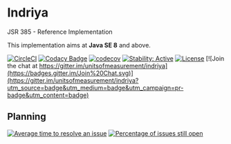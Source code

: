 Indriya
============

JSR 385 - Reference Implementation

This implementation aims at **Java SE 8** and above.

[![CircleCI](https://circleci.com/gh/unitsofmeasurement/indriya.svg?style=svg)](https://circleci.com/gh/unitsofmeasurement/indriya)
[![Codacy Badge](https://api.codacy.com/project/badge/Grade/b737f829de684058be3fb858cef679d1)](https://app.codacy.com/app/unitsofmeasurement/indriya?utm_source=github.com&utm_medium=referral&utm_content=unitsofmeasurement/indriya&utm_campaign=badger)
[![codecov](https://codecov.io/gh/unitsofmeasurement/indriya/branch/master/graph/badge.svg)](https://codecov.io/gh/unitsofmeasurement/indriya)
[![Stability: Active](https://masterminds.github.io/stability/active.svg)](https://masterminds.github.io/stability/active.html)
[![License](http://img.shields.io/badge/license-BSD3-blue.svg)](http://opensource.org/licenses/BSD-3-Clause)
[![Join the chat at https://gitter.im/unitsofmeasurement/indriya](https://badges.gitter.im/Join%20Chat.svg)](https://gitter.im/unitsofmeasurement/indriya?utm_source=badge&utm_medium=badge&utm_campaign=pr-badge&utm_content=badge)

## Planning

[![Average time to resolve an issue](http://isitmaintained.com/badge/resolution/unitsofmeasurement/indriya.svg)](http://isitmaintained.com/project/unitsofmeasurement/indriya "Average time to resolve an issue")
[![Percentage of issues still open](http://isitmaintained.com/badge/open/unitsofmeasurement/indriya.svg)](http://isitmaintained.com/project/unitsofmeasurement/indriya "Percentage of issues still open")
